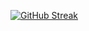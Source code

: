 [![GitHub Streak](https://streak-stats.demolab.com/?user=SEOKHYEON&theme=dark)](https://git.io/streak-stats)
